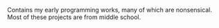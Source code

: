 Contains my early programming works, many of which are nonsensical. Most of these projects are from middle school.
